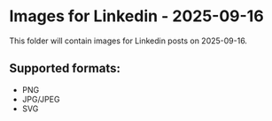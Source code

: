 # Images for Linkedin - 2025-09-16

This folder will contain images for Linkedin posts on 2025-09-16.

## Supported formats:
- PNG
- JPG/JPEG
- SVG
